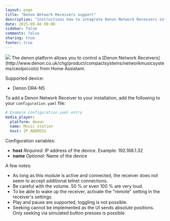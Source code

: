 ```yaml
---
layout: page
title: "Denon Network Receivers support"
description: "Instructions how to integrate Denon Network Receivers into Home Assistant."
date: 2015-09-08 09:00
sidebar: false
comments: false
sharing: true
footer: true
---
```


<img src='/images/supported_brands/denon.png' class='brand pull-right' />
The denon platform allows you to control a [Denon Network Receivers](http://www.denon.co.uk/chg/product/compactsystems/networkmusicsystems/ceolpiccolo) from Home Assistant.

Supported device:

- Denon DRA-N5

To add a Denon Network Receiver to your installation, add the following to your `configuration.yaml` file:

```yaml
# Example configuration.yaml entry
media_player:
  platform: denon
  name: Music station
  host: IP_ADDRESS
```
Configuration variables:

- **host** *Required*: IP address of the device. Example: 192.168.1.32
- **name** *Optional*: Name of the device

A few notes:

- As long as this module is active and connected, the receiver does not seem to accept additional telnet connections.
- Be careful with the volume. 50 % or even 100 % are very loud.
- To be able to wake up the receiver, activate the "remote" setting in the receiver's settings.
- Play and pause are supported, toggling is not possible.
- Seeking cannot be implemented as the UI sends absolute positions. Only seeking via simulated button presses is possible.
